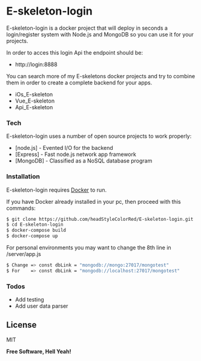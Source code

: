 # E-skeleton-login


E-skeleton-login is a docker project that will deploy in seconds a login/register system with Node.js and MongoDB so you can use it for your projects.

In order to acces this login Api the endpoint should be:
- http://login:8888

You can search more of my E-skeletons docker projects and try to combine them in order to create a complete backend for your apps.
  - iOs_E-skeleton
  - Vue_E-skeleton
  - Api_E-skeleton

### Tech

E-skeleton-login uses a number of open source projects to work properly:

* [node.js] - Evented I/O for the backend
* [Express] - Fast node.js network app framework 
* [MongoDB] - Classified as a NoSQL database program

### Installation

E-skeleton-login requires [Docker](https://www.docker.com/) to run.

If you have Docker already installed in your pc, then proceed with this commands:

```sh
$ git clone https://github.com/headStyleColorRed/E-skeleton-login.git
$ cd E-skeleton-login
$ docker-compose build
$ docker-compose up
```

For personal environments you may want to change the 8th line in /server/app.js

```sh
$ Change => const dbLink = "mongodb://mongo:27017/mongotest"
$ For    => const dbLink = "mongodb://localhost:27017/mongotest"
```

### Todos

 - Add testing
 - Add user data parser

License
----

MIT


**Free Software, Hell Yeah!**